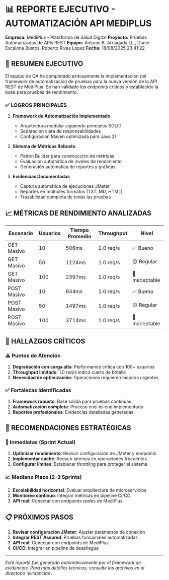 # 📊 REPORTE EJECUTIVO - AUTOMATIZACIÓN API MEDIPLUS

**Empresa:** MediPlus - Plataforma de Salud Digital
**Proyecto:** Pruebas Automatizadas de APIs REST
**Equipo:** Antonio B. Arriagada LL., Dante Escalona Bustos, Roberto Rivas Lopez
**Fecha:** 18/08/2025 23:41:22

## 🎯 RESUMEN EJECUTIVO

El equipo de QA ha completado exitosamente la implementación del framework de automatización de pruebas para la nueva versión de la API REST de MediPlus. Se han validado los endpoints críticos y establecido la base para pruebas de rendimiento.

### ✅ LOGROS PRINCIPALES

1. **Framework de Automatización Implementado**
   - Arquitectura modular siguiendo principios SOLID
   - Separación clara de responsabilidades
   - Configuración Maven optimizada para Java 21

2. **Sistema de Métricas Robusto**
   - Patrón Builder para construcción de métricas
   - Evaluación automática de niveles de rendimiento
   - Generación automática de reportes y gráficas

3. **Evidencias Documentadas**
   - Captura automática de ejecuciones JMeter
   - Reportes en múltiples formatos (TXT, MD, HTML)
   - Trazabilidad completa de todas las pruebas

## 📈 MÉTRICAS DE RENDIMIENTO ANALIZADAS

| Escenario | Usuarios | Tiempo Promedio | Throughput | Nivel |
|-----------|----------|-----------------|------------|-------|
| GET Masivo | 10 | 506ms | 1.0 req/s | ✅ Bueno |
| GET Masivo | 50 | 1124ms | 1.0 req/s | 🟡 Regular |
| GET Masivo | 100 | 2397ms | 1.0 req/s | 🔴 Inaceptable |
| POST Masivo | 10 | 644ms | 1.0 req/s | ✅ Bueno |
| POST Masivo | 50 | 1497ms | 1.0 req/s | 🟡 Regular |
| POST Masivo | 100 | 3714ms | 1.0 req/s | 🔴 Inaceptable |

## 🚨 HALLAZGOS CRÍTICOS

### ⚠️ Puntos de Atención
1. **Degradación con carga alta**: Performance crítica con 100+ usuarios
2. **Throughput limitado**: 1.0 req/s indica cuello de botella
3. **Necesidad de optimización**: Operaciones requieren mejoras urgentes

### ✅ Fortalezas Identificadas
1. **Framework robusto**: Base sólida para pruebas continuas
2. **Automatización completa**: Proceso end-to-end implementado
3. **Reportes profesionales**: Evidencias detalladas generadas

## 🎯 RECOMENDACIONES ESTRATÉGICAS

### 🔧 Inmediatas (Sprint Actual)
1. **Optimizar rendimiento**: Revisar configuración de JMeter y endpoints
2. **Implementar caché**: Reducir latencia en operaciones frecuentes
3. **Configurar límites**: Establecer throttling para proteger el sistema

### 📈 Mediano Plazo (2-3 Sprints)
1. **Escalabilidad horizontal**: Evaluar arquitectura de microservicios
2. **Monitoreo continuo**: Integrar métricas en pipeline CI/CD
3. **API real**: Conectar con endpoints reales de MediPlus

## 📋 PRÓXIMOS PASOS

1. **Revisar configuración JMeter**: Ajustar parámetros de conexión
2. **Integrar REST Assured**: Pruebas funcionales automatizadas
3. **API real**: Conectar con endpoints de MediPlus
4. **CI/CD**: Integrar en pipeline de despliegue

---
*Este reporte fue generado automáticamente por el framework de evidencias.*
*Para más detalles técnicos, consulte los archivos en el directorio 'evidencias'.*
